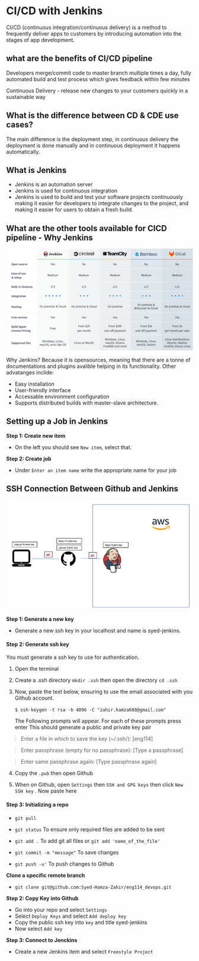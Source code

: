 # CI/CD with Jenkins
CI/CD (continuous integration/continuous delivery) is a method to frequently deliver apps to customers by introducing automation into the stages of app development. 

## what are the benefits of CI/CD pipeline
Developers merge/commit code to master branch multiple times a day, fully automated build and test process which gives feedback within few minutes

Continuous Delivery - release new changes to your customers quickly in a sustainable way


## What is the difference between CD & CDE use cases?
The main difference is the deployment step, in continuous delivery the deployment is done manually and in continuous deployment it happens automatically.

## What is Jenkins
- Jenkins is an automation server
- Jenkins is used for continuous integration
- Jenkins is used to build and test your software projects continuously making it easier for developers to integrate changes to the project, and making it easier for users to obtain a fresh build.

## What are the other tools available for CICD pipeline - Why Jenkins

![tools.png](/tools.png)

Why Jenkins? Because it is opensources, meaning that there are a tonne of documentations and plugins avalible helping in its functionality.
Other advatanges inclide:

- Easy installation 
- User-friendly interface
- Accessable environment configuration 
- Supports distributed builds with master-slave architecture.

## Setting up a Job in Jenkins 
 
**Step 1: Create new item**
- On the left you should see `New item`, select that. 

**Step 2: Create job**
- Under `Enter an item name` write the appropriate name for your job 


## SSH Connection Between Github and Jenkins 

![ssh.png](/ssh.png)

**Step 1: Generate a new key**
- Generate a new ssh key in your localhost and name is syed-jenkins. 

#### Step 2: Generate ssh key 
You must generate a ssh key to use for authentication. 

1. Open the terminal 
   
2. Create a .ssh directory `mkdir .ssh` then open the directory `cd .ssh`

3. Now, paste the text below, ensuring to use the email associated with you Github account.

   `$ ssh-keygen -t rsa -b 4096 -C "zahir.hamza688@gmail.com"`
 

   The Following prompts will appear. For each of these prompts  press enter
   This should generate a public and private key pair 
   
> Enter a file in which to save the key (~/.ssh/): [eng114]

> Enter passphrase (empty for no passphrase): [Type a passphrase]

> Enter same passphrase again: [Type passphrase again]

4. Copy the `.pub` then open Github

5. When on Github, open `Settings` then `SSH and GPG keys` then click `New SSH key` . Now paste here

#### Step 3: Initializing a repo

- `git pull`

- `git status` To ensure only required files are added to be sent

- `git add .` To add git all files or `git add 'name_of_the_file'`

- `git commit -m "message"` To save changes 

- `git push -u'` To push changes to Github 

**Clone a specific remote branch**
- `git clone git@github.com:Syed-Hamza-Zahir/eng114_devops.git`

**Step 2: Copy Key into Github**
- Go into your repo and select `Settings`
- Select `Deploy Keys` and select `Add deploy key`
- Copy the public ssh key into `key` and title syed-jenkins 
- Now select `Add key`

**Step 3: Connect to Jenckins**
- Create a new Jenkins item and select `Freestyle Project`
